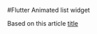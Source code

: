 #Flutter Animated list widget

Based on this article [title](https://medium.com/flutter-community/how-to-animate-items-in-list-using-animatedlist-in-flutter-9b1a64e9aa16)